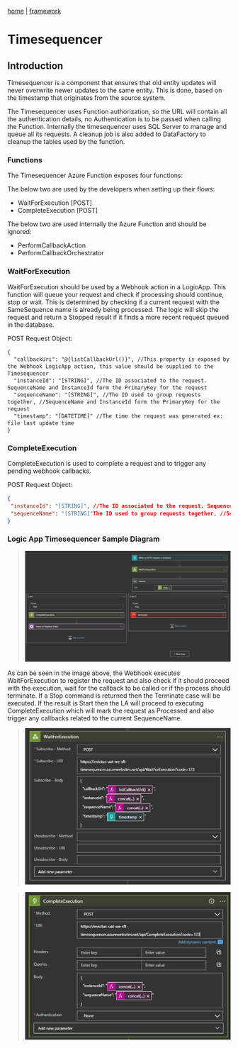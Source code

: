 [home](../../README.md) | [framework](../framework.md)

# Timesequencer

## Introduction

Timesequencer is a component that ensures that old entity updates will never overwrite newer updates to the same entity.  This is done, based on the timestamp that originates from the source system.

The Timesequencer uses Function authorization, so the URL will contain all the authentication details, no Authentication is to be passed when calling the Function. Internally the timesequencer uses SQL Server to manage and queue all its requests. A cleanup job is also added to DataFactory to cleanup the tables used by the function.

### Functions

The Timesequencer Azure Function exposes four functions:

The below two are used by the developers when setting up their flows:

* WaitForExecution [POST]
* CompleteExecution [POST]

The below two are used internally the Azure Function and should be ignored:

* PerformCallbackAction
* PerformCallbackOrchestrator

### WaitForExecution

WaitForExecution should be used by a Webhook action in a LogicApp. This function will queue your request and check if processing should continue, stop or wait. This is determined by checking if a current request with the SameSequence name is already being processed. The logic will skip the request and return a Stopped result if it finds a more recent request queued in the database.

POST Request Object:

```
{
  "callbackUri": "@{listCallbackUrl()}", //This property is exposed by the Webhook LogicApp action, this value should be supplied to the Timesequencer
  "instanceId": "[STRING]", //The ID associated to the request. SequenceName and InstanceId form the PrimaryKey for the request
  "sequenceName": "[STRING]", //The ID used to group requests together, //SequenceName and InstanceId form the PrimaryKey for the request
  "timestamp": "[DATETIME]" //The time the request was generated ex: file last update time
}
```

### CompleteExecution

CompleteExecution is used to complete a request and to trigger any pending webhook callbacks.

POST Request Object:

```json
{
 "instanceId": "[STRING]", //The ID associated to the request. SequenceName and InstanceId form the PrimaryKey for the request
 "sequenceName": "[STRING]"The ID used to group requests together, //SequenceName and InstanceId form the PrimaryKey for the request
}
```

### Logic App Timesequencer Sample Diagram

> ![ifa-timesequencer-la](../../images/ifa-timesequencer-la.png)

As can be seen in the image above, the Webhook executes WaitForExecution to register the request and also check if it should proceed with the execution, wait for the callback to be called or if the process should terminate. If a Stop command is returned then the Terminate case will be executed. If the result is Start then the LA will proceed to executing CompleteExecution which will mark the request as Processed and also trigger any callbacks related to the current SequenceName.

> ![ifa-timesequencer-we-la](../../images/ifa-timesequencer-we-la.png)

> ![ifa-timesequencer-ce-la](../../images/ifa-timesequencer-ce-la.png)
